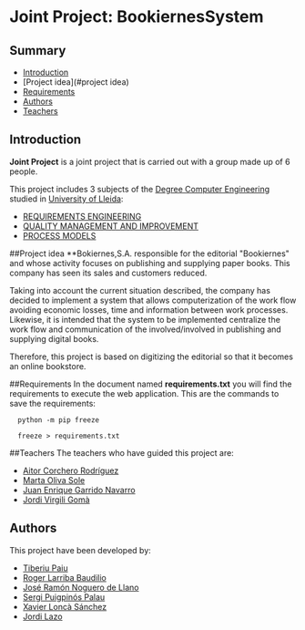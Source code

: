 # Joint Project: BookiernesSystem
## Summary
  - [Introduction](#introduction)
  - [Project idea](#project idea)
  - [Requirements](#requirements)
  - [Authors](#authors)
  - [Teachers](#teachers)

## Introduction
**Joint Project** is a joint project that is carried out with a group made up of 6 people.

This project includes 3 subjects of the [Degree Computer Engineering](http://www.grauinformatica.udl.cat/en) studied in [University of Lleida](http://www.udl.es/ca/):
- [REQUIREMENTS ENGINEERING](https://guiadocent.udl.cat/pdf/en/102052)
- [QUALITY MANAGEMENT AND IMPROVEMENT](https://guiadocent.udl.cat/pdf/en/102053)
- [PROCESS MODELS](https://guiadocent.udl.cat/pdf/en/102054)

##Project idea
**Bokiernes,S.A. responsible for the editorial "Bookiernes" and whose activity focuses on publishing and supplying paper books. This company has seen its sales and customers reduced.

Taking into account the current situation described, the company has decided to implement a system that allows computerization of the work flow avoiding economic losses, time and information between work processes. Likewise, it is intended that the system to be implemented centralize the work flow and communication of the
involved/involved in publishing and supplying digital books.

Therefore, this project is based on digitizing the editorial so that it becomes an online bookstore.

##Requirements
In the document named **requirements.txt** you will find the requirements to execute the web application.
This are the commands to save the requirements:
```
  python -m pip freeze
``` 
```
  freeze > requirements.txt
```
##Teachers
The teachers who have guided this project are:
- [Aitor Corchero Rodríguez](https://github.com/JordiLazo)
- [Marta Oliva Sole](https://github.com/JordiLazo)
- [Juan Enrique Garrido Navarro](https://github.com/JordiLazo)
- [Jordi Virgili Gomà](https://github.com/JordiLazo)

## Authors
This project have been developed by:
- [Tiberiu Paiu](https://github.com/JordiLazo)
- [Roger Larriba Baudilio](https://github.com/JordiLazo)
- [José Ramón Noguero de Llano](https://github.com/JordiLazo)
- [Sergi Puigpinós Palau](https://github.com/JordiLazo)
- [Xavier Loncà Sánchez](https://github.com/flormartinezm)
- [Jordi Lazo](https://github.com/JordiLazo)
